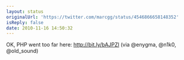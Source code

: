 ```yaml
---
layout: status
originalUrl: 'https://twitter.com/marcgg/status/4546866658148352'
isReply: false
date: 2010-11-16 14:50:32
---
```


OK, PHP went too far here: http://bit.ly/bAJPZl (via @enygma, @n1k0, @old_sound)
